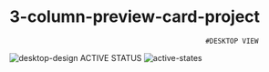 # 3-column-preview-card-project
                                                    #DESKTOP VIEW
![desktop-design](https://user-images.githubusercontent.com/119471551/208339550-0d4950b9-3eb7-4775-bb84-b3464e69f32e.jpg)
                                                    ACTIVE STATUS
![active-states](https://user-images.githubusercontent.com/119471551/208339959-dc4f59c1-e775-499a-843f-8b6609088bfd.jpg)

